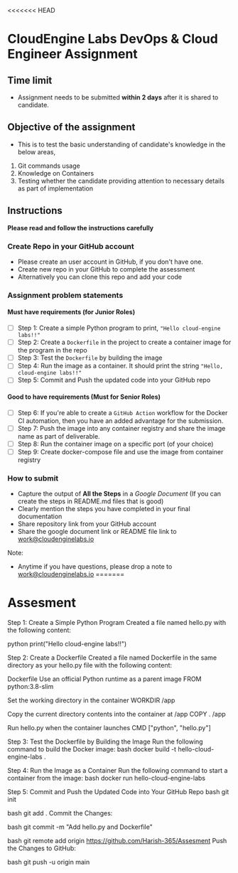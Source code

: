 <<<<<<< HEAD
# CloudEngine Labs DevOps & Cloud Engineer Assignment

## Time limit

- Assignment needs to be submitted **within 2 days** after it is shared to candidate.

## Objective of the assignment 

- This is to test the basic understanding of candidate's knowledge in the below areas,

1. Git commands usage
2. Knowledge on Containers
3. Testing whether the candidate providing attention to necessary details as part of implementation

## Instructions

**Please read and follow the instructions carefully**

### Create Repo in your GitHub account

- Please create an user account in GitHub, if you don't have one.
- Create new repo in your GitHub to complete the assessment
- Alternatively you can clone this repo and add your code

### Assignment problem statements

#### Must have requirements (for Junior Roles)

- [ ] Step 1: Create a simple Python program to print, `"Hello cloud-engine labs!!"`
- [ ] Step 2: Create a `Dockerfile` in the project to create a container image for the program in the repo
- [ ] Step 3: Test the `Dockerfile` by building the image 
- [ ] Step 4: Run the image as a container. It should print the string `"Hello, cloud-engine labs!!"`
- [ ] Step 5: Commit and Push the updated code into your GitHub repo

#### Good to have requirements (Must for Senior Roles)

- [ ] Step 6: If you're able to create a `GitHub Action` workflow for the Docker CI automation, then you have an added advantage for the submission.
- [ ] Step 7: Push the image into any container registry and share the image name as part of deliverable.
- [ ] Step 8: Run the container image on a specific port (of your choice)
- [ ] Step 9: Create docker-compose file and use the image from container registry 

### How to submit

- Capture the output of **All the Steps** in a _Google Document_ (If you can create the steps in README.md files that is good)
- Clearly mention the steps you have completed in your final documentation
- Share repository link from your GitHub account
- Share the google document link or README file link to [work@cloudenginelabs.io](mailto:work@cloudenginelabs.io)

Note:

- Anytime if you have questions, please drop a note to [work@cloudenginelabs.io](mailto:work@cloudenginelabs.io)
=======
# Assesment

Step 1: Create a Simple Python Program
Created a file named hello.py with the following content:

python
print("Hello cloud-engine labs!!")

Step 2: Create a Dockerfile
Created a file named Dockerfile in the same directory as your hello.py file with the following content:

Dockerfile
Use an official Python runtime as a parent image
FROM python:3.8-slim

Set the working directory in the container
WORKDIR /app

Copy the current directory contents into the container at /app
COPY . /app

Run hello.py when the container launches
CMD ["python", "hello.py"]

Step 3: Test the Dockerfile by Building the Image
Run the following command to build the Docker image:
bash
docker build -t hello-cloud-engine-labs .

Step 4: Run the Image as a Container
Run the following command to start a container from the image:
bash
docker run hello-cloud-engine-labs

Step 5: Commit and Push the Updated Code into Your GitHub Repo
bash
git init

bash
git add .
Commit the Changes:

bash
git commit -m "Add hello.py and Dockerfile"


bash
git remote add origin https://github.com/Harish-365/Assesment
Push the Changes to GitHub:

bash
git push -u origin main


